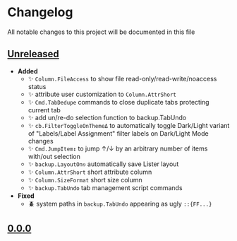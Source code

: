 # Changelog
All notable changes to this project will be documented in this file

[unreleased]: https://github.com/eugenesvk/DOpus.ext/compare/0.0.0...HEAD
## [Unreleased]
<!-- - __Added__ -->
  <!-- + :sparkles:  -->
  <!-- new features -->
<!-- - __Changed__ -->
  <!-- +   -->
  <!-- changes in existing functionality -->
<!-- - __Fixed__ -->
  <!-- + :beetle:  -->
  <!-- bug fixes -->
<!-- - __Deprecated__ -->
  <!-- + :poop:  -->
  <!-- soon-to-be removed features -->
<!-- - __Removed__ -->
  <!-- + :wastebasket:  -->
  <!-- now removed features -->
<!-- - __Security__ -->
  <!-- + :lock:  -->
  <!-- vulnerabilities -->

- __Added__
  + :sparkles: `Column.FileAccess` to show file read-only/read-write/noaccess status
  + :sparkles: attribute user customization to `Column.AttrShort`
  + :sparkles: `Cmd.TabDedupe` commands to close duplicate tabs protecting current tab
  + :sparkles: add un/re-do selection function to backup.TabUndo
  + :sparkles: `cb.FilterToggleOnThemeΔ` to automatically toggle Dark/Light variant of "Labels/Label Assignment" filter labels on Dark/Light Mode changes
  + :sparkles: `Cmd.JumpItem↕` to jump ↑/↓ by an arbitrary number of items with/out selection
  + :sparkles: `backup.LayoutOn⎋` automatically save Lister layout
  + :sparkles: `Column.AttrShort` short attribute column
  + :sparkles: `Column.SizeFormat` short size column
  + :sparkles: `backup.TabUndo` tab management script commands
- __Fixed__
  + :beetle: system paths in `backup.TabUndo` appearing as ugly `::{FF...}`

[0.0.0]: https://github.com/eugenesvk/DOpus.ext/releases/tag/0.0.0
## [0.0.0]
